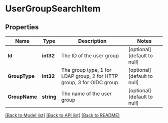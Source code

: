 # UserGroupSearchItem

## Properties
Name | Type | Description | Notes
------------ | ------------- | ------------- | -------------
**Id** | **int32** | The ID of the user group | [optional] [default to null]
**GroupType** | **int32** | The group type, 1 for LDAP group, 2 for HTTP group, 3 for OIDC group. | [optional] [default to null]
**GroupName** | **string** | The name of the user group | [optional] [default to null]

[[Back to Model list]](../README.md#documentation-for-models) [[Back to API list]](../README.md#documentation-for-api-endpoints) [[Back to README]](../README.md)


